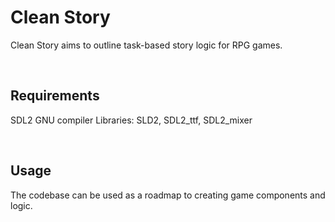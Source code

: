 # Clean Story
Clean Story aims to outline task-based story logic for RPG games.

&nbsp;
## Requirements
SDL2
GNU compiler
Libraries: SLD2, SDL2_ttf, SDL2_mixer

&nbsp;
## Usage
The codebase can be used as a roadmap to creating game components and logic.
